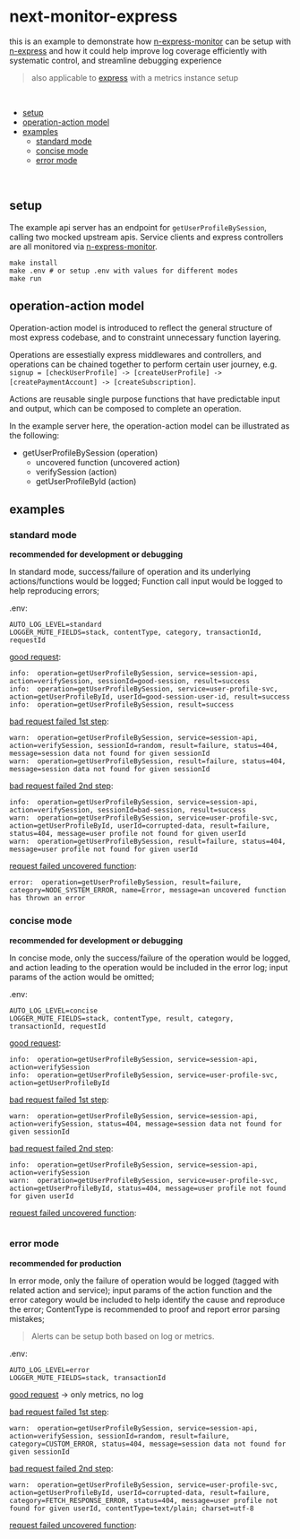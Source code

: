 # next-monitor-express
this is an example to demonstrate how [n-express-monitor](https://github.com/Financial-Times/n-express-monitor) can be setup with [n-express](https://github.com/Financial-Times/n-express) and how it could help improve log coverage efficiently with systematic control, and streamline debugging experience

> also applicable to [express](https://github.com/expressjs/express) with a metrics instance setup

<br>

- [setup](#setup)
- [operation-action model](#operation-action-model)
- [examples](#examples)
  * [standard mode](#standard-mode)
  * [concise mode](#concise-mode)
  * [error mode](#error-mode)
  
<br> 

## setup

The example api server has an endpoint for `getUserProfileBySession`, calling two mocked upstream apis. Service clients and express controllers are all monitored via [n-express-monitor](https://github.com/Financial-Times/n-express-monitor).

```shell
make install
make .env # or setup .env with values for different modes
make run
```


## operation-action model

Operation-action model is introduced to reflect the general structure of most express codebase, and to constraint unnecessary function layering. 

Operations are essestially express middlewares and controllers, and operations can be chained together to perform certain user journey, e.g. `signup = [checkUserProfile] -> [createUserProfile] -> [createPaymentAccount] -> [createSubscription]`. 

Actions are reusable single purpose functions that have predictable input and output, which can be composed to complete an operation.

In the example server here, the operation-action model can be illustrated as the following:

- getUserProfileBySession (operation)
  * uncovered function (uncovered action)
  * verifySession (action)
  * getUserProfileById (action)
  


## examples

### standard mode

**recommended for development or debugging**

In standard mode, success/failure of operation and its underlying actions/functions would be logged; Function call input would be logged to help reproducing errors;

.env:
```
AUTO_LOG_LEVEL=standard
LOGGER_MUTE_FIELDS=stack, contentType, category, transactionId, requestId
```

[good request](http://localhost:5000/good-session):
```
info:  operation=getUserProfileBySession, service=session-api, action=verifySession, sessionId=good-session, result=success
info:  operation=getUserProfileBySession, service=user-profile-svc, action=getUserProfileById, userId=good-session-user-id, result=success
info:  operation=getUserProfileBySession, result=success
```

[bad request failed 1st step](http://localhost:5000/random):
```
warn:  operation=getUserProfileBySession, service=session-api, action=verifySession, sessionId=random, result=failure, status=404, message=session data not found for given sessionId
warn:  operation=getUserProfileBySession, result=failure, status=404, message=session data not found for given sessionId
```

[bad request failed 2nd step](http://localhost:5000/bad-session):
```
info:  operation=getUserProfileBySession, service=session-api, action=verifySession, sessionId=bad-session, result=success
warn:  operation=getUserProfileBySession, service=user-profile-svc, action=getUserProfileById, userId=corrupted-data, result=failure, status=404, message=user profile not found for given userId
warn:  operation=getUserProfileBySession, result=failure, status=404, message=user profile not found for given userId
```

[request failed uncovered function](http://localhost:5000/uncovered):
```
error:  operation=getUserProfileBySession, result=failure, category=NODE_SYSTEM_ERROR, name=Error, message=an uncovered function has thrown an error
```


### concise mode

**recommended for development or debugging**

In concise mode, only the success/failure of the operation would be logged, and action leading to the operation would be included in the error log; input params of the action would be omitted;

.env:
```
AUTO_LOG_LEVEL=concise
LOGGER_MUTE_FIELDS=stack, contentType, result, category, transactionId, requestId
```

[good request](http://localhost:5000/good-session):
```
info:  operation=getUserProfileBySession, service=session-api, action=verifySession
info:  operation=getUserProfileBySession, service=user-profile-svc, action=getUserProfileById
```

[bad request failed 1st step](http://localhost:5000/random):
```
warn:  operation=getUserProfileBySession, service=session-api, action=verifySession, status=404, message=session data not found for given sessionId
```

[bad request failed 2nd step](http://localhost:5000/bad-session):
```
info:  operation=getUserProfileBySession, service=session-api, action=verifySession
warn:  operation=getUserProfileBySession, service=user-profile-svc, action=getUserProfileById, status=404, message=user profile not found for given userId
```

[request failed uncovered function](http://localhost:5000/uncovered):
```
```

### error mode

**recommended for production**

In error mode, only the failure of operation would be logged (tagged with related action and service); input params of the action function and the error category would be included to help identify the cause and reproduce the error; ContentType is recommended to proof and report error parsing mistakes;

> Alerts can be setup both based on log or metrics.

.env:
```
AUTO_LOG_LEVEL=error
LOGGER_MUTE_FIELDS=stack, transactionId
```

[good request](http://localhost:5000/good-session) -> only metrics, no log

[bad request failed 1st step](http://localhost:5000/random):
```
warn:  operation=getUserProfileBySession, service=session-api, action=verifySession, sessionId=random, result=failure, category=CUSTOM_ERROR, status=404, message=session data not found for given sessionId
```

[bad request failed 2nd step](http://localhost:5000/bad-session):
```
warn:  operation=getUserProfileBySession, service=user-profile-svc, action=getUserProfileById, userId=corrupted-data, result=failure, category=FETCH_RESPONSE_ERROR, status=404, message=user profile not found for given userId, contentType=text/plain; charset=utf-8
```

[request failed uncovered function](http://localhost:5000/uncovered):
```
```
